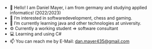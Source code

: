 - 👋 Hello! I am Daniel Mayer, i am from germany and studying applied informatics! (2022/2023)
- 👀 I’m interested in softwaredevelopment, chess and gaming.
- 🌱 I’m currently learning java and other technologies at university.
- ⚙️ Currently a working student => software consultant
- 💻 Learning and using C# 
- 📫 You can reach me by E-Mail: dan.mayer435@gmail.com

<!---
Daniel-Ma22/Daniel-Ma22 is a ✨ special ✨ repository because its `README.md` (this file) appears on your GitHub profile.
You can click the Preview link to take a look at your changes.
--->

